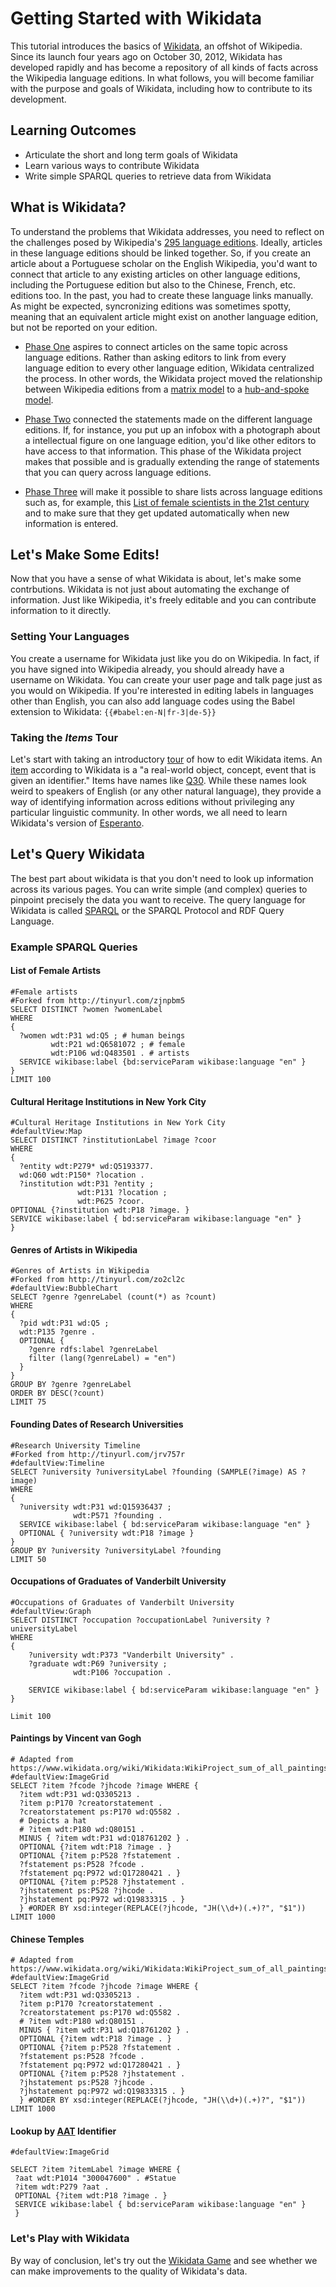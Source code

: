 # Getting Started with Wikidata

This tutorial introduces the basics of [Wikidata](https://www.wikidata.org/wiki/Wikidata:Main_Page), an offshot of Wikipedia. Since its launch four years ago on October 30, 2012, Wikidata has developed rapidly and has become a repository of all kinds of facts across the Wikipedia language editions. In what follows, you will become familiar with the purpose and goals of Wikidata, including how to contribute to its development.

## Learning Outcomes

* Articulate the short and long term goals of Wikidata
* Learn various ways to contribute Wikidata
* Write simple SPARQL queries to retrieve data from Wikidata

## What is Wikidata?

To understand the problems that Wikidata addresses, you need to reflect on the challenges posed by Wikipedia's [295 language editions](https://en.wikipedia.org/wiki/List_of_Wikipedias). Ideally, articles in these language editions should be linked together. So, if you create an article about a Portuguese scholar on the English Wikipedia, you'd want to connect that article to any existing articles on other language editions, including the Portuguese edition but also to the Chinese, French, etc. editions too. In the past, you had to create these language links manually. As might be expected, syncronizing editions was sometimes spotty, meaning that an equivalent article might exist on another language edition, but not be reported on your edition. 

* [Phase One](https://en.wikipedia.org/wiki/Wikidata#Phase_1) aspires to connect articles on the same topic across language editions. Rather than asking editors to link from every language edition to every other language edition, Wikidata centralized the process. In other words, the Wikidata project moved the relationship between Wikipedia editions from a [matrix model](https://commons.wikimedia.org/wiki/File:Complete_graph_K7.svg) to a [hub-and-spoke model](https://upload.wikimedia.org/wikipedia/commons/4/49/Star_network_7.svg).

* [Phase Two](https://en.wikipedia.org/wiki/Wikidata#Phase_2) connected the statements made on the different language editions. If, for instance, you put up an infobox with a photograph about a intellectual figure on one language edition, you'd like other editors to have access to that information. This phase of the Wikidata project makes that possible and is gradually extending the range of statements that you can query across language editions.

* [Phase Three](https://en.wikipedia.org/wiki/Wikidata#Phase_3) will make it possible to share lists across language editions such as, for example, this [List of female scientists in the 21st century](https://en.wikipedia.org/wiki/List_of_female_scientists_in_the_21st_century) and to make sure that they get updated automatically when new information is entered.

## Let's Make Some Edits!

Now that you have a sense of what Wikidata is about, let's make some contrbutions. Wikidata is not just about automating the exchange of information. Just like Wikipedia, it's freely editable and you can contribute information to it directly.

### Setting Your Languages

You create a username for Wikidata just like you do on Wikipedia. In fact, if you have signed into Wikipedia already, you should already have a username on Wikidata. You can create your user page and talk page just as you would on Wikipedia. If you're interested in editing labels in languages other than English, you can also add language codes using the Babel extension to Wikidata: `{{#babel:en-N|fr-3|de-5}}`

### Taking the *Items* Tour

Let's start with taking an introductory [tour](https://www.wikidata.org/w/index.php?title=Q16943273&tour=wbitems&uselang=EN&data=ok) of how to edit Wikidata items. An [item](https://www.wikidata.org/wiki/Wikidata:Glossary#Item) according to Wikidata is a "a real-world object, concept, event that is given an identifier." Items have names like [Q30](https://www.wikidata.org/wiki/Q30). While these names look weird to speakers of English (or any other natural language), they provide a way of identifying information across editions without privileging any particular linguistic community. In other words, we all need to learn Wikidata's version of [Esperanto](https://www.wikidata.org/wiki/Q143).

## Let's Query Wikidata

The best part about wikidata is that you don't need to look up information across its various pages. You can write simple (and complex) queries to pinpoint precisely the data you want to receive. The query language for Wikidata is called [SPARQL](https://www.w3.org/TR/sparql11-overview/) or the SPARQL Protocol and RDF Query Language. 

### Example SPARQL Queries

#### List of Female Artists

```sparql
#Female artists
#Forked from http://tinyurl.com/zjnpbm5
SELECT DISTINCT ?women ?womenLabel
WHERE
{
  ?women wdt:P31 wd:Q5 ; # human beings
         wdt:P21 wd:Q6581072 ; # female
         wdt:P106 wd:Q483501 . # artists
  SERVICE wikibase:label {bd:serviceParam wikibase:language "en" }
}
LIMIT 100
```

#### Cultural Heritage Institutions in New York City

```sparql
#Cultural Heritage Institutions in New York City
#defaultView:Map
SELECT DISTINCT ?institutionLabel ?image ?coor
WHERE
{
  ?entity wdt:P279* wd:Q5193377.
  wd:Q60 wdt:P150* ?location . 
  ?institution wdt:P31 ?entity ;
               wdt:P131 ?location ;
               wdt:P625 ?coor.
OPTIONAL {?institution wdt:P18 ?image. }
SERVICE wikibase:label { bd:serviceParam wikibase:language "en" }
}
```
#### Genres of Artists in Wikipedia

```sparql
#Genres of Artists in Wikipedia
#Forked from http://tinyurl.com/zo2cl2c
#defaultView:BubbleChart
SELECT ?genre ?genreLabel (count(*) as ?count)
WHERE
{
  ?pid wdt:P31 wd:Q5 ;
  wdt:P135 ?genre .
  OPTIONAL {
    ?genre rdfs:label ?genreLabel
    filter (lang(?genreLabel) = "en")
  }
}
GROUP BY ?genre ?genreLabel
ORDER BY DESC(?count) 
LIMIT 75
```

#### Founding Dates of Research Universities

```sparql
#Research University Timeline
#Forked from http://tinyurl.com/jrv757r
#defaultView:Timeline
SELECT ?university ?universityLabel ?founding (SAMPLE(?image) AS ?image)
WHERE
{
  ?university wdt:P31 wd:Q15936437 ;
              wdt:P571 ?founding .
  SERVICE wikibase:label { bd:serviceParam wikibase:language "en" }
  OPTIONAL { ?university wdt:P18 ?image }
}
GROUP BY ?university ?universityLabel ?founding
LIMIT 50
```

#### Occupations of Graduates of Vanderbilt University

```sparql
#Occupations of Graduates of Vanderbilt University
#defaultView:Graph
SELECT DISTINCT ?occupation ?occupationLabel ?university ?universityLabel
WHERE
{
    ?university wdt:P373 "Vanderbilt University" .
    ?graduate wdt:P69 ?university ;
              wdt:P106 ?occupation .
             
    SERVICE wikibase:label { bd:serviceParam wikibase:language "en" }
}

Limit 100
```

#### Paintings by Vincent van Gogh

```sparql
# Adapted from https://www.wikidata.org/wiki/Wikidata:WikiProject_sum_of_all_paintings/Creator/Vincent_van_Gogh
#defaultView:ImageGrid
SELECT ?item ?fcode ?jhcode ?image WHERE { 
  ?item wdt:P31 wd:Q3305213 . 
  ?item p:P170 ?creatorstatement .
  ?creatorstatement ps:P170 wd:Q5582 . 
  # Depicts a hat
  # ?item wdt:P180 wd:Q80151 . 
  MINUS { ?item wdt:P31 wd:Q18761202 } .
  OPTIONAL {?item wdt:P18 ?image . }
  OPTIONAL {?item p:P528 ?fstatement .
  ?fstatement ps:P528 ?fcode .
  ?fstatement pq:P972 wd:Q17280421 . }
  OPTIONAL {?item p:P528 ?jhstatement .
  ?jhstatement ps:P528 ?jhcode .
  ?jhstatement pq:P972 wd:Q19833315 . }     
  } #ORDER BY xsd:integer(REPLACE(?jhcode, "JH(\\d+)(.+)?", "$1"))
LIMIT 1000
```

#### Chinese Temples 

```sparql
# Adapted from https://www.wikidata.org/wiki/Wikidata:WikiProject_sum_of_all_paintings/Creator/Vincent_van_Gogh
#defaultView:ImageGrid
SELECT ?item ?fcode ?jhcode ?image WHERE { 
  ?item wdt:P31 wd:Q3305213 . 
  ?item p:P170 ?creatorstatement .
  ?creatorstatement ps:P170 wd:Q5582 . 
  # ?item wdt:P180 wd:Q80151 . 
  MINUS { ?item wdt:P31 wd:Q18761202 } .
  OPTIONAL {?item wdt:P18 ?image . }
  OPTIONAL {?item p:P528 ?fstatement .
  ?fstatement ps:P528 ?fcode .
  ?fstatement pq:P972 wd:Q17280421 . }
  OPTIONAL {?item p:P528 ?jhstatement .
  ?jhstatement ps:P528 ?jhcode .
  ?jhstatement pq:P972 wd:Q19833315 . }     
  } #ORDER BY xsd:integer(REPLACE(?jhcode, "JH(\\d+)(.+)?", "$1"))
LIMIT 1000
```

#### Lookup by [AAT](http://www.getty.edu/research/tools/vocabularies/aat/) Identifier

```sparql
#defaultView:ImageGrid

SELECT ?item ?itemLabel ?image WHERE { 
 ?aat wdt:P1014 "300047600" . #Statue
 ?item wdt:P279 ?aat .
 OPTIONAL {?item wdt:P18 ?image . }
 SERVICE wikibase:label { bd:serviceParam wikibase:language "en" }
 }
```


### Let's Play with Wikidata

By way of conclusion, let's try out the [Wikidata Game](https://tools.wmflabs.org/wikidata-game/) and see whether we can make improvements to the quality of Wikidata's data.
